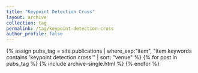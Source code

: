 ```yaml
---
title: "Keypoint Detection Cross"
layout: archive
collection: tag
permalink: /tag/keypoint-detection-cross
author_profile: false
---
```


{% assign pubs_tag = site.publications | where_exp:"item", "item.keywords contains 'keypoint detection cross'" | sort: "venue" %}
{% for post in pubs_tag %}
  {% include archive-single.html %}
{% endfor %}
